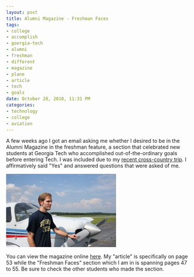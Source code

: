```yaml
---
layout: post
title: Alumni Magazine - Freshman Faces
tags:
- college
- accomplish
- goergia-tech
- alumni
- freshman
- different
- magazine
- plane
- article
- tech
- goals
date: October 28, 2010, 11:31 PM
categories:
- technology
- college
- aviation
---
```

A few weeks ago I got an email asking me whether I desired to be in the Alumni Magazine in the freshman feature, a section that celebrated new students at Georgia Tech who accomplished out-of-the-ordinary goals before entering Tech. I was included due to my [recent cross-country trip](http://airborne.revenir.org/). I affirmatively said "Yes" and answered questions that were asked of me.

[![](/files/2010/10/IMG_6702-300x200.jpg "Aviation Shot")](/files/2010/10/IMG_6702.jpg)

You can view the magazine online [here](http://issuu.com/gtalumni/docs/nov_dec_alumnimag). My "article" is specifically on page 53 while the "Freshman Faces" section which I am in is spanning pages 47 to 55. Be sure to check the other students who made the section.
